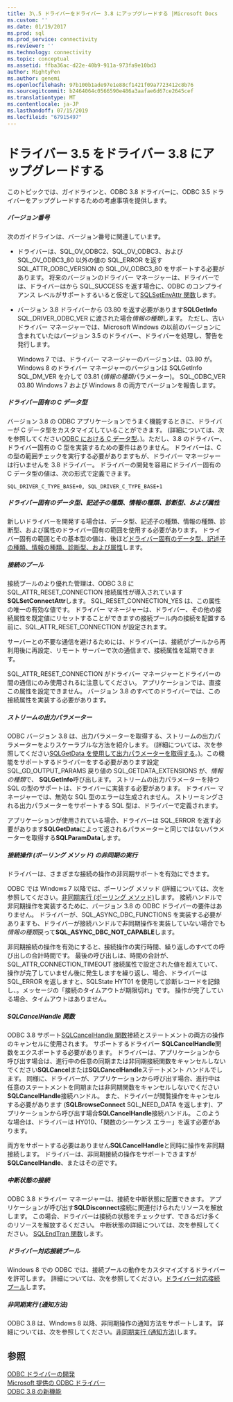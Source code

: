 ```yaml
---
title: 3\.5 ドライバーをドライバー 3.8 にアップグレードする |Microsoft Docs
ms.custom: ''
ms.date: 01/19/2017
ms.prod: sql
ms.prod_service: connectivity
ms.reviewer: ''
ms.technology: connectivity
ms.topic: conceptual
ms.assetid: ffba36ac-d22e-40b9-911a-973fa9e10bd3
author: MightyPen
ms.author: genemi
ms.openlocfilehash: 97b100b1ade97e1e88cf1421f09a7723412c8b76
ms.sourcegitcommit: b2464064c0566590e486a3aafae6d67ce2645cef
ms.translationtype: MT
ms.contentlocale: ja-JP
ms.lasthandoff: 07/15/2019
ms.locfileid: "67915497"
---
```

# <a name="upgrading-a-35-driver-to-a-38-driver"></a>ドライバー 3.5 をドライバー 3.8 にアップグレードする
このトピックでは、ガイドラインと、ODBC 3.8 ドライバーに、ODBC 3.5 ドライバーをアップグレードするための考慮事項を提供します。  
  
##### <a name="version-numbers"></a>バージョン番号  
 次のガイドラインは、バージョン番号に関連しています。  
  
-   ドライバーは、SQL_OV_ODBC2、SQL_OV_ODBC3、および SQL_OV_ODBC3_80 以外の値の SQL_ERROR を返す SQL_ATTR_ODBC_VERSION の SQL_OV_ODBC3_80 をサポートする必要があります。 将来のバージョンのドライバー マネージャーは、ドライバーでは、ドライバーはから SQL_SUCCESS を返す場合に、ODBC のコンプライアンス レベルがサポートするいると仮定して[SQLSetEnvAttr 関数](../../../odbc/reference/syntax/sqlsetenvattr-function.md)します。  
  
-   バージョン 3.8 ドライバーから 03.80 を返す必要があります**SQLGetInfo** SQL_DRIVER_ODBC_VER に渡された場合*情報の種類*します。 ただし、古いドライバー マネージャーでは、Microsoft Windows の以前のバージョンに含まれていたはバージョン 3.5 のドライバー、ドライバーを処理し、警告を発行します。  
  
     Windows 7 では、ドライバー マネージャーのバージョンは、03.80 が。 Windows 8 のドライバー マネージャーのバージョンは SQLGetInfo SQL_DM_VER を介して 03.81 (*情報の種類*パラメーター)。 SQL_ODBC_VER 03.80 Windows 7 および Windows 8 の両方でバージョンを報告します。  
  
##### <a name="driver-specific-c-data-types"></a>ドライバー固有の C データ型  
 バージョン 3.8 の ODBC アプリケーションでうまく機能するときに、ドライバーが C データ型をカスタマイズしていることができます。 (詳細については、次を参照してください[ODBC における C データ型](../../../odbc/reference/develop-app/c-data-types-in-odbc.md)。)。ただし、3.8 のドライバー、ドライバー固有の C 型を実装するための要件はありません。 ドライバーは、C の型の範囲チェックを実行する必要がありますもが、ドライバー マネージャーは行いませんを 3.8 ドライバー。 ドライバーの開発を容易にドライバー固有の C データ型の値は、次の形式で定義できます。  
  
```  
SQL_DRIVER_C_TYPE_BASE+0, SQL_DRIVER_C_TYPE_BASE+1  
```  
  
##### <a name="driver-specific-data-types-descriptor-types-information-types-diagnostic-types-and-attributes"></a>ドライバー固有のデータ型、記述子の種類、情報の種類、診断型、および属性  
 新しいドライバーを開発する場合は、データ型、記述子の種類、情報の種類、診断型、および属性のドライバー固有の範囲を使用する必要があります。 ドライバー固有の範囲とその基本型の値は、後ほど[ドライバー固有のデータ型、記述子の種類、情報の種類、診断型、および属性](../../../odbc/reference/develop-app/driver-specific-data-types-descriptor-information-diagnostic.md)します。  
  
##### <a name="connection-pooling"></a>接続のプール  
 接続プールのより優れた管理は、ODBC 3.8 に SQL_ATTR_RESET_CONNECTION 接続属性が導入されています**SQLSetConnectAttr**します。 SQL_RESET_CONNECTION_YES は、この属性の唯一の有効な値です。 ドライバー マネージャーは、ドライバー、その他の接続属性を既定値にリセットすることができますの接続プール内の接続を配置する前に、SQL_ATTR_RESET_CONNECTION が設定されます。  
  
 サーバーとの不要な通信を避けるためには、ドライバーは、接続がプールから再利用後に再設定、リモート サーバーで次の通信まで、接続属性を延期できます。  
  
 SQL_ATTR_RESET_CONNECTION がドライバー マネージャーとドライバーの間の通信にのみ使用されるに注意してください。 アプリケーションでは、直接この属性を設定できません。 バージョン 3.8 のすべてのドライバーでは、この接続属性を実装する必要があります。  
  
##### <a name="streamed-output-parameters"></a>ストリームの出力パラメーター  
 ODBC バージョン 3.8 は、出力パラメーターを取得する、ストリームの出力パラメーターをよりスケーラブルな方法を紹介します。 (詳細については、次を参照してください[SQLGetData を使用して出力パラメーターを取得する](../../../odbc/reference/develop-app/retrieving-output-parameters-using-sqlgetdata.md)。)。この機能をサポートするドライバーをする必要があります設定 SQL_GD_OUTPUT_PARAMS 戻り値の SQL_GETDATA_EXTENSIONS が、*情報の種類*で、 **SQLGetInfo**呼び出します。 ストリームの出力パラメーターを持つ SQL の型のサポートは、ドライバーに実装する必要があります。 ドライバー マネージャーでは、無効な SQL 型のエラーは生成されません。 ストリーミングされる出力パラメーターをサポートする SQL 型は、ドライバーで定義されます。  
  
 アプリケーションが使用されている場合、ドライバーは SQL_ERROR を返す必要があります**SQLGetData**によって返されるパラメーターと同じではないパラメーターを取得する**SQLParamData**します。  
  
##### <a name="asynchronous-execution-for-connection-operations-polling-method"></a>接続操作 (ポーリング メソッド) の非同期の実行  
 ドライバーは、さまざまな接続の操作の非同期サポートを有効にできます。  
  
 ODBC では Windows 7 以降では、ポーリング メソッド (詳細については、次を参照してください。[非同期実行 (ポーリング メソッド)](../../../odbc/reference/develop-app/asynchronous-execution-polling-method.md)します。 接続ハンドルで非同期操作を実装するために、バージョン 3.8 の ODBC ドライバーの要件はありません。 ドライバーが、SQL_ASYNC_DBC_FUNCTIONS を実装する必要がありますも、ドライバーが接続ハンドルで非同期操作を実装していない場合でも*情報の種類*戻って**SQL_ASYNC_DBC_NOT_CAPABLE**します。  
  
 非同期接続の操作を有効にすると、接続操作の実行時間、繰り返しのすべての呼び出しの合計時間です。 最後の呼び出しは、時間の合計が、SQL_ATTR_CONNECTION_TIMEOUT 接続属性で設定された値を超えていて、操作が完了していません後に発生しますを繰り返し、場合、ドライバーは SQL_ERROR を返しますと、SQLState HYT01 を使用して診断レコードを記録し、。メッセージの「接続のタイムアウトが期限切れ」です。 操作が完了している場合、タイムアウトはありません。  
  
##### <a name="sqlcancelhandle-function"></a>SQLCancelHandle 関数  
 ODBC 3.8 サポート[SQLCancelHandle 関数](../../../odbc/reference/syntax/sqlcancelhandle-function.md)接続とステートメントの両方の操作のキャンセルに使用されます。 サポートするドライバー **SQLCancelHandle**関数をエクスポートする必要があります。 ドライバーは、アプリケーションから呼び出す場合は、進行中の任意の同期または非同期接続関数をキャンセルしないでください**SQLCancel**または**SQLCancelHandle**ステートメント ハンドルでします。 同様に、ドライバーが、アプリケーションから呼び出す場合、進行中は任意のステートメントを同期または非同期関数をキャンセルしないでください**SQLCancelHandle**接続ハンドル。 また、ドライバーが閲覧操作をキャンセルする必要があります (**SQLBrowseConnect** SQL_NEED_DATA を返します)、アプリケーションから呼び出す場合**SQLCancelHandle**接続ハンドル。 このような場合は、ドライバーは HY010、「関数のシーケンス エラー」を返す必要があります。  
  
 両方をサポートする必要はありません**SQLCancelHandle**と同時に操作を非同期接続します。 ドライバーは、非同期接続の操作をサポートできますが**SQLCancelHandle**、またはその逆です。  
  
##### <a name="suspended-connections"></a>中断状態の接続  
 ODBC 3.8 ドライバー マネージャーは、接続を中断状態に配置できます。 アプリケーションが呼び出す**SQLDisconnect**接続に関連付けられたリソースを解放します。 この場合、ドライバーは接続の状態をチェックせず、できるだけ多くのリソースを解放するください。 中断状態の詳細については、次を参照してください。 [SQLEndTran 関数](../../../odbc/reference/syntax/sqlendtran-function.md)します。  
  
##### <a name="driver-aware-connection-pooling"></a>ドライバー対応接続プール  
 Windows 8 での ODBC では、接続プールの動作をカスタマイズするドライバーを許可します。 詳細については、次を参照してください。[ドライバー対応接続プール](../../../odbc/reference/develop-app/driver-aware-connection-pooling.md)します。  
  
##### <a name="asynchronous-execution-notification-method"></a>非同期実行 (通知方法)  
 ODBC 3.8 は、Windows 8 以降、非同期操作の通知方法をサポートします。 詳細については、次を参照してください。[非同期実行 (通知方法)](../../../odbc/reference/develop-app/asynchronous-execution-notification-method.md)します。  
  
## <a name="see-also"></a>参照  
 [ODBC ドライバーの開発](../../../odbc/reference/develop-driver/developing-an-odbc-driver.md)   
 [Microsoft 提供の ODBC ドライバー](../../../odbc/microsoft/microsoft-supplied-odbc-drivers.md)   
 [ODBC 3.8 の新機能](../../../odbc/reference/what-s-new-in-odbc-3-8.md)

